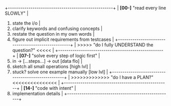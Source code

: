 +---------------------------------------------------+
| **[00-]** "read every line SLOWLY"                |
1. state the i/o                                    |
2. clarify keywords and confusing concepts          |
3. restate the question in my own words             |
4. figure out implicit requirements from testcases  |
+---------------------------------------------------+
| >>>>> "do I fully UNDERSTAND the question?" <<<<< |
+---------------------------------------------------+
| **[07-]** "solve every step of logic first"       |
1. in -> [...steps...] -> out          [data flo]   |
2. sketch all small operations         [high lvl]   |
3. stuck? solve one example manually   [low  lvl]   |
+---------------------------------------------------+
| >>>>>>>>>>>>> "do I have a PLAN?" <<<<<<<<<<<<<<< |
+---------------------------------------------------+
| **[14-]** "code with intent"                      |
1. implementation details                           |
+---------------------------------------------------+
